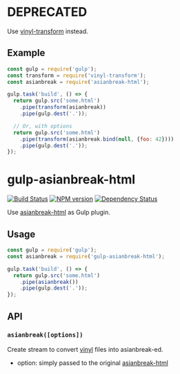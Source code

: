 # DEPRECATED

Use [vinyl-transform](https://www.npmjs.com/package/vinyl-transform) instead.

## Example

```js
const gulp = require('gulp');
const transform = require('vinyl-transform');
const asianbreak = require('asianbreak-html');

gulp.task('build', () => {
  return gulp.src('some.html')
    .pipe(transform(asianbreak))
    .pipe(gulp.dest('.'));

  // Or, with options
  return gulp.src('some.html')
    .pipe(transform(asianbreak.bind(null, {foo: 42})))
    .pipe(gulp.dest('.'));
});
```

# gulp-asianbreak-html

[![Build Status][travis-image]][travis-url]
[![NPM version][npm-image]][npm-url]
[![Dependency Status][gemnasium-image]][gemnasium-url]


[travis-image]: https://travis-ci.org/hakatashi/gulp-asianbreak-html.svg?branch=master
[travis-url]: https://travis-ci.org/hakatashi/gulp-asianbreak-html
[npm-image]: https://badge.fury.io/js/gulp-asianbreak-html.svg
[npm-url]: https://www.npmjs.com/package/gulp-asianbreak-html
[gemnasium-image]: https://gemnasium.com/hakatashi/gulp-asianbreak-html.svg
[gemnasium-url]: https://gemnasium.com/hakatashi/gulp-asianbreak-html

Use [asianbreak-html][asianbreak-html] as Gulp plugin.

[asianbreak-html]: https://github.com/hakatashi/asianbreak-html

## Usage

```js
const gulp = require('gulp');
const asianbreak = require('gulp-asianbreak-html');

gulp.task('build', () => {
  return gulp.src('some.html')
    .pipe(asianbreak())
    .pipe(gulp.dest('.'));
});
```

## API

### `asianbreak([options])`

Create stream to convert [vinyl][vinyl] files into asianbreak-ed.

[vinyl]: https://github.com/gulpjs/vinyl

* option: simply passed to the original [asianbreak-html][asianbreak-html]
